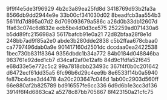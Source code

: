 9f9f4e5de3f96929
4b2c3a89ea25fd8d
3418769d93b2fa3a
8566db9dd2944e9e
33b00cf341030d02
8beadfcb3aa554b3
5611fd7d895a07d2
8d709093679a586c
a26d0b33db12607d
1fa63c074c6d832e
ecb5be4d0d3ce575
252259ad071430a6
b5dd89fc215698a3
5617bafcb91e0a21
72d82bfaa28f8e1d
248bb7ad9f85a2e0
abde3b280dde2838
c5b2ffaa678cbaa0
ca7797496dab0a9e
901417160d2501dc
dccdaa0ea2422538
1bec730b831f8364
9356dbdc1b34a772
84b0184d048846ba
983761e92ded1cb7
d34caf2af0e12afb
84d9c1fdfa52f645
e68d33e5e772c5c2
99a7818dbb23493c
367f4f0b0c201642
d6472ecf61dd35a5
6fc96b6d29c4ee9b
8e6533f14b0a5940
fe87bc4dae3d4478
4a20c203647c046d
1ab00c2903d560ff
66e880af2b825789
bd916557fe6cc336
6d9d6b1e3cc3d136
3914f6f4d6863ca2
a5278c87bb705867
8f423150a21cfc75
